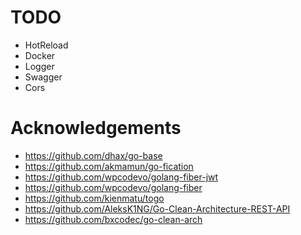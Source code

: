 # TODO

- HotReload
- Docker
- Logger
- Swagger
- Cors

# Acknowledgements

- https://github.com/dhax/go-base
- https://github.com/akmamun/go-fication
- https://github.com/wpcodevo/golang-fiber-jwt
- https://github.com/wpcodevo/golang-fiber
- https://github.com/kienmatu/togo
- https://github.com/AleksK1NG/Go-Clean-Architecture-REST-API
- https://github.com/bxcodec/go-clean-arch
